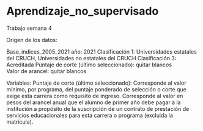# Aprendizaje_no_supervisado
Trabajo semana 4


Origen de los datos:

Base_indices_2005_2021
año: 2021
Clasificación 1: Universidades estatales del CRUCH, Universidades no estatales del CRUCH
Clasificación 3: Acreditada
Puntaje de corte (último seleccionado): quitar blancos  
Valor de arancel: quitar blancos

Variables: 
Puntaje de corte (último seleccionado): Corresponde al valor mínimo, por programa, del puntaje ponderado de selección o corte que exige esta carrera como requisito de ingreso.
Corresponde al valor en pesos del arancel anual que el alumno de primer año debe pagar a la institución a propósito de la suscripción de un contrato de prestación de servicios educacionales para esta carrera o programa (excluida la matrícula).
